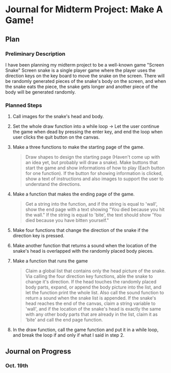 # Journal for Midterm Project: Make A Game!
## Plan
### Preliminary Description
I have been planning my midterm project to be a well-known game "Screen Snake"
Screen snake is a single player game where the player uses the direction keys on the key board to move the snake on the screen. There will be randomly generated pieces of the snake's body on the screen, and when the snake eats the piece, the snake gets longer and another piece of the body will be generated randomly.

### Planned Steps
1. Call images for the snake's head and body.

2. Set the whole draw function into a while loop -> Let the user continue the game when dead by pressing the enter key, and end the loop when user clicks the quit button on the canvas.

3. Make a three functions to make the starting page of the game.
   >Draw shapes to design the starting page (Haven't come up with an idea yet, but probably will draw a snake).
   >Make buttons that start the game and show informations of how to play (Each button for one function).
    >If the button for showing information is clicked, show a text of instructions and also images to support the user to understand the directions.

4. Make a function that makes the ending page of the game.
   >Get a string into the function, and if the string is equal to 'wall', show the end page with a text showing "You died because you hit the wall."
    >If the string is equal to 'bite', the text should show 'You died because you have bitten yourself."

5. Make four functions that change the direction of the snake if the direction key is pressed.

6. Make another function that returns a sound when the location of the snake's head is overlapped with the randomly placed body pieces.

7. Make a function that runs the game
   >Claim a global list that contains only the head picture of the snake.
   >Via calling the four direction key functions, able the snake to change it's direction.
   >If the head touches the randomly placed body parts, expand, or append the body picture into the list, and let the function print the whole list.
   >Also call the sound function to return a sound when the snake list is appended.
   >If the snake's head reaches the end of the canvas, claim a string variable to 'wall', and if the location of the snake's head is exactly the same with any        other body parts that are already in the list, claim it as 'bite' and call the end page function.

8. In the draw function, call the game function and put it in a while loop, and break the loop if and only if what I said in step 2.

## Journal on Progress
### Oct. 19th
